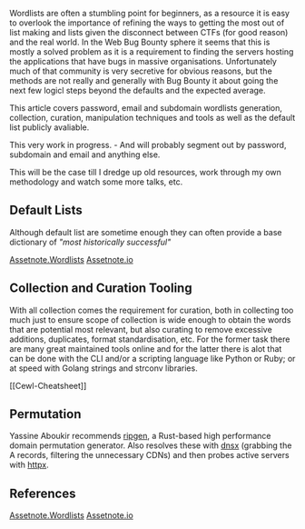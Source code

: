 
Wordlists are often a stumbling point for beginners, as a resource it is easy to overlook the importance of refining the ways to getting the most out of list making and lists given the disconnect between CTFs (for good reason) and the real world. In the Web Bug Bounty sphere it seems that this is mostly a solved problem as it is a requirement to finding the servers hosting the applications that have bugs in massive organisations. Unfortunately much of that community is very secretive for obvious reasons, but the methods are not really and generally with Bug Bounty it about going the next few logicl steps beyond the defaults and the expected average. 

This article covers password, email and subdomain wordlists generation, collection, curation, manipulation techniques and tools as well as the default list publicly avaliable. 

This very work in progress. - And will probably segment out by password, subdomain and email and anything else.

This will be the case till I dredge up old resources, work through my own methodology and watch some more talks, etc.


## Default Lists

Although default list are sometime enough they can often provide a base dictionary of *"most historically successful"*

[Assetnote.Wordlists](https://github.com/assetnote/wordlists)
[Assetnote.io](https://wordlists.assetnote.io/)

## Collection and Curation Tooling

With all collection comes the requirement for curation, both in collecting too much just to ensure scope of collection is wide enough to obtain the words that are potential most relevant, but also curating to remove excessive additions, duplicates, format standardisation, etc. For the former task there are many great maintained tools online and for the latter there is alot that can be done with the CLI and/or a scripting language like Python or Ruby; or at speed with Golang strings and strconv libraries.

[[Cewl-Cheatsheet]]

## Permutation

Yassine Aboukir recommends [ripgen](https://github.com/resyncgg/ripgen), a Rust-based high performance domain permutation generator. Also resolves these with [dnsx](https://github.com/projectdiscovery/dnsx) (grabbing the A records, filtering the unnecessary CDNs) and then probes active servers with [httpx](https://github.com/projectdiscovery/httpx). 

## References

[Assetnote.Wordlists](https://github.com/assetnote/wordlists)
[Assetnote.io](https://wordlists.assetnote.io/)

